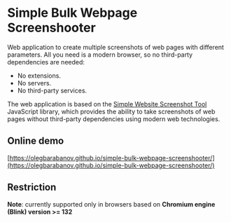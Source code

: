 # Simple Bulk Webpage Screenshooter

Web application to create multiple screenshots of web pages with different parameters. All you need is a modern browser, so no third-party dependencies are needed:
 - No extensions.
 - No servers.
 - No third-party services.

The web application is based on the [Simple Website Screenshot Tool](https://github.com/olegbarabanov/simple-website-screenshot-tool) JavaScript library, which provides the ability to take screenshots of web pages without third-party dependencies using modern web technologies.

## Online demo

[https://olegbarabanov.github.io/simple-bulk-webpage-screenshooter/](https://olegbarabanov.github.io/simple-bulk-webpage-screenshooter/)

## Restriction

**Note**: currently supported only in browsers based on **Сhromium engine (Blink) version >= 132**
